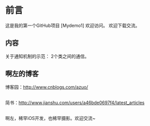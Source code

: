 # 前言

这是我的第一个GitHub项目 [Mydemo1]
欢迎访问。
欢迎下载交流。 

## 内容

关于通知机制的示范：
2个类之间的通信。

## 啊左的博客

博客园：http://www.cnblogs.com/azuo/
##
简书：http://www.jianshu.com/users/a46bde0697f4/latest_articles
##
啊左，稀罕iOS开发，也稀罕摄影。欢迎交流~
